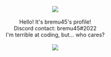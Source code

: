 <p align="center">
    <img src="https://i.imgur.com/DwVIgrh.gif"><br><br>
    Hello! It's bremu45's profile!<br>
    Discord contact: bremu45#2022<br>
    I'm terrible at coding, but... who cares?<br><br>
    <img src="https://i.imgur.com/DwVIgrh.gif">
</p>
